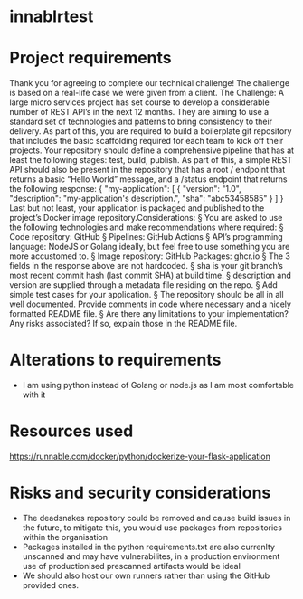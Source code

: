 # innablrtest
# Project requirements
Thank you for agreeing to complete our technical challenge! The challenge is based on a real-life case we were given from a client.  The Challenge:
A large micro services project has set course to develop a considerable number of REST API’s in the next 12 months. They are aiming to use a standard set of technologies and patterns to bring consistency to their delivery.
As part of this, you are required to build a boilerplate git repository that includes the basic scaffolding required for each team to kick off their projects.
Your repository should define a comprehensive pipeline that has at least the following stages: test, build, publish.
As part of this, a simple REST API should also be present in the repository that has a root / endpoint that returns a basic “Hello World” message, and a /status endpoint that returns the following response:
{
  "my-application": [
    {
      "version": "1.0",
      "description": "my-application's description.",
      "sha": "abc53458585"
    }
  ]
}
Last but not least, your application is packaged and published to the project’s Docker image repository.Considerations:
§  You are asked to use the following technologies and make recommendations where required:
§  Code repository: GitHub
§  Pipelines: GitHub Actions
§  API’s programming language: NodeJS or Golang ideally, but feel free to use something you are more accustomed to.
§  Image repository: GitHub Packages: ghcr.io
§  The 3 fields in the response above are not hardcoded.
§  sha is your git branch’s most recent commit hash (last commit SHA) at build time.
§  description and version are supplied through a metadata file residing on the repo.
§  Add simple test cases for your application.
§  The repository should be all in all well documented. Provide comments in code where necessary and a nicely formatted README file.
§  Are there any limitations to your implementation? Any risks associated? If so, explain those in the README file.

# Alterations to requirements
+ I am using python instead of Golang or node.js as I am most comfortable with it

# Resources used
https://runnable.com/docker/python/dockerize-your-flask-application


# Risks and security considerations
+ The deadsnakes repository could be removed and cause build issues in the future, to mitigate this, you would use packages from repositories within the organisation
+ Packages installed in the python requirements.txt are also currenlty unscanned and may have vulnerabilites, in a production environment use of productionised prescanned artifacts would be ideal
+ We should also host our own runners rather than using the GitHub provided ones.